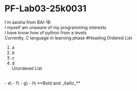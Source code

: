# PF-Lab03-25k0031
I'm aaisha from BAI-1B\
I myself am unaware of my programming interests\
I have know how of python from a levels\
Currently, C language in learning phase
#Heading 
Ordered List
<br/>
1. a
2. b
3. c
4. d\
Unordered List
<br/>
- e\
- f\
- g\
- h\
**Bold and _itallic_**
  
